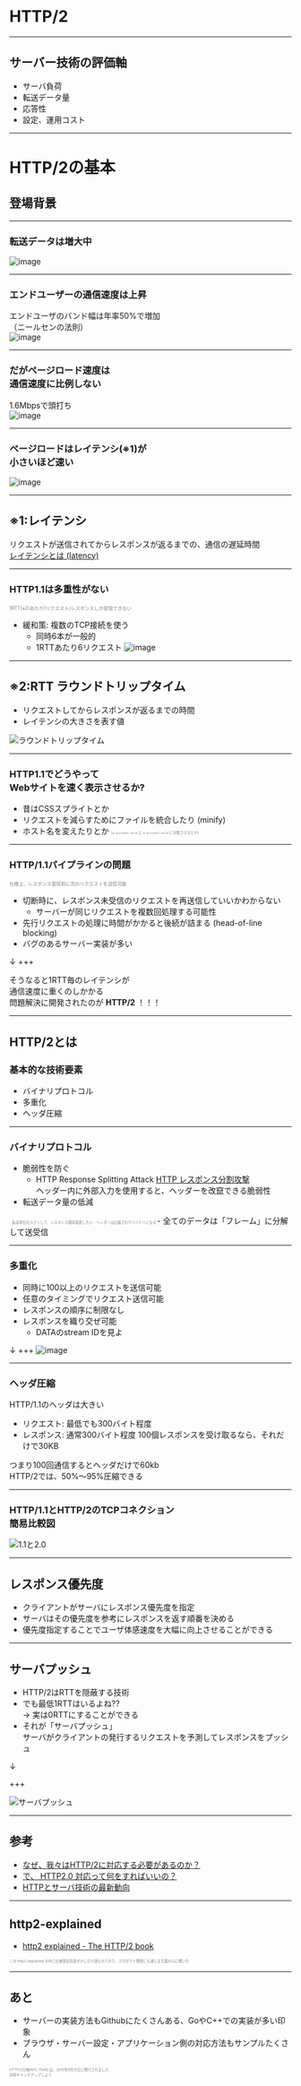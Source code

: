 # HTTP/2

---

## サーバー技術の評価軸
- サーバ負荷
- 転送データ量
- 応答性
- 設定、運用コスト

---

# HTTP/2の基本
## 登場背景

---
### 転送データは増大中
![image](assets/images/chart.png)

---
### エンドユーザーの通信速度は上昇
エンドユーザのバンド幅は年率50%で増加<br>（ニールセンの法則）<br>
![image](assets/images/nielsen-law-internet-speed-trend-curve.png)

---
### だがページロード速度は<br>通信速度に比例しない
1.6Mbpsで頭打ち<br>
![image](assets/images/latency-per-bandwidth.png)

---
### ページロードはレイテンシ(※1)が<br>小さいほど速い
![image](assets/images/loadtime-latency.png)

---
## ※1:レイテンシ
リクエストが送信されてからレスポンスが返るまでの、通信の遅延時間<br>
[レイテンシとは (latency)](http://www.sophia-it.com/content/%E3%83%AC%E3%82%A4%E3%83%86%E3%83%B3%E3%82%B7)

---
### HTTP1.1は多重性がない
<span style="color:gray; font-size:0.6em;">1RTT(※2)あたり1リクエスト/レスポンスしか受信できない</span>
- 緩和策: 複数のTCP接続を使う
	- 同時6本が一般的
	- 1RTTあたり6リクエスト
![image](assets/images/20171123_072657.png)

---
## ※2:RTT ラウンドトリップタイム
- リクエストしてからレスポンスが返るまでの時間
- レイテンシの大きさを表す値

![ラウンドトリップタイム](http://pds.exblog.jp/pds/1/201108/29/63/e0091163_22465544.jpg)

---
### HTTP1.1でどうやって<br>Webサイトを速く表示させるか?
- 昔はCSSスプライトとか
- リクエストを減らすためにファイルを統合したり (minify)
- ホスト名を変えたりとか <span style="color:gray; font-size:0.45em;">(`a.picspot.asia` と `b.picspot.asia` に分散させるとか)</span>

---
### HTTP/1.1パイプラインの問題
<span style="color:gray; font-size:0.6em;">仕様上、レスポンス受信前に次のリクエストを送信可能</span>
- 切断時に、レスポンス未受信のリクエストを再送信していいかわからない
	- サーバーが同じリクエストを複数回処理する可能性
- 先行リクエストの処理に時間がかかると後続が詰まる (head-of-line blocking)
- バグのあるサーバー実装が多い

↓
+++

そうなると1RTT毎のレイテンシが<br>通信速度に重くのしかかる<br>
問題解決に開発されたのが **HTTP/2** ！！！

---
## HTTP/2とは
### 基本的な技術要素
- バイナリプロトコル
- 多重化
- ヘッダ圧縮

---
### バイナリプロトコル
- 脆弱性を防ぐ
	- HTTP Response Splitting Attack [HTTP レスポンス分割攻撃](http://www.asahi-net.or.jp/~wv7y-kmr/memo/php_security.html#HTTPResponseSplitting)<br>
ヘッダー内に外部入力を使用すると、ヘッダーを改竄できる脆弱性
- 転送データ量の低減
<span style="color:gray; font-size:0.45em;">
	- 転送単位を小さくして、レスポンス順序変更したい
	- ヘッダーは圧縮されてバイナリになる
</span>
- 全てのデータは「フレーム」に分解して送受信

---
### 多重化
- 同時に100以上のリクエストを送信可能
- 任意のタイミングでリクエスト送信可能
- レスポンスの順序に制限なし
- レスポンスを織り交ぜ可能
  - DATAのstream IDを見よ

↓
+++
![image](assets/images/20171123_073755.png)

---
### ヘッダ圧縮
HTTP/1.1のヘッダは大きい
- リクエスト: 最低でも300バイト程度
- レスポンス: 通常300バイト程度
	100個レスポンスを受け取るなら、それだけで30KB

つまり100回通信するとヘッダだけで60kb<br>
HTTP/2では、50%〜95%圧縮できる

---
### HTTP/1.1とHTTP/2のTCPコネクション<br>簡易比較図
![1.1と2.0](https://qiita-image-store.s3.amazonaws.com/0/62386/6217ebd8-9dea-7640-24d2-115b2cafdaec.png)

---
## レスポンス優先度
- クライアントがサーバにレスポンス優先度を指定
- サーバはその優先度を参考にレスポンスを返す順番を決める
- 優先度指定することでユーザ体感速度を大幅に向上させることができる

---
## サーバプッシュ
- HTTP/2はRTTを隠蔽する技術
- でも最低1RTTはいるよね?? <br> -> 実は0RTTにすることができる
- それが「サーバプッシュ」<br> サーバがクライアントの発行するリクエストを予測してレスポンスをプッシュ

↓

+++

![サーバプッシュ](http://i.yimg.jp/images/tecblog/2014-1H/http2/http2_server_push.png)

---
## 参考
- [なぜ、我々はHTTP/2に対応する必要があるのか？](http://www.seojapan.com/blog/everyone-moving-http2)
- [で、 HTTP2.0 対応って何をすればいいの？](http://dskst9.hatenablog.com/entry/2016/01/30/235019)
- [HTTPとサーバ技術の最新動向](https://www.slideshare.net/kazuho/http-58452175)

---
## http2-explained
- [http2 explained - The HTTP/2 book](https://daniel.haxx.se/http2/)

<span style="color:gray; font-size:0.45em;">この http2-explained の中に仕様策定背景が少しだけ語られており、プロダクト開発にも通じる言葉が心に響いた</span>

---
## あと
- サーバーの実装方法もGithubにたくさんある、GoやC++での実装が多い印象
- ブラウザ・サーバー設定・アプリケーション側の対応方法もサンプルたくさん

<span style="color:gray; font-size:0.45em;">HTTP/2仕様(RFC 7540) は、2015年5月15日に発行されました<br>
技術キャッチアップしよう</span>

